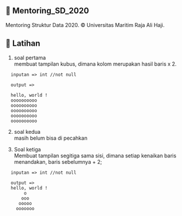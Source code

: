 ## 🚦 Mentoring_SD_2020
Mentoring Struktur Data 2020. © Universitas Maritim Raja Ali Haji.

## 🚓 Latihan
1. soal pertama<br>
membuat tampilan kubus, dimana kolom merupakan hasil baris x 2.
```
  inputan => int //not null
  
  output =>
  
  hello, world !
  oooooooooo
  oooooooooo
  oooooooooo
  oooooooooo
  oooooooooo
```
2. soal kedua<br>
masih belum bisa di pecahkan

3. Soal ketiga<br>
Membuat tampilan segitiga sama sisi, dimana setiap kenaikan baris menandakan, baris sebelumnya + 2;
```
  inputan => int //not null
  
  output =>
  hello, world !
       o
      ooo
     ooooo
    ooooooo
```
